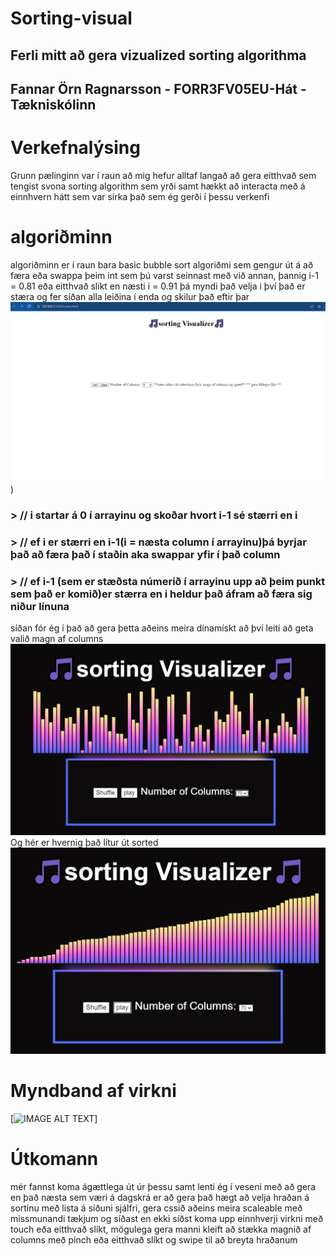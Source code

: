 # Sorting-visual
## Ferli mitt að gera vizualized sorting algorithma
## Fannar Örn Ragnarsson - FORR3FV05EU-Hát - Tækniskólinn
# Verkefnalýsing
Grunn pælinginn var í raun að mig hefur alltaf langað að gera eitthvað sem tengist svona sorting algorithm sem yrði samt hækkt að interacta með á einnhvern hátt
sem var sirka það sem ég gerði í þessu verkenfi
# algoriðminn
algoriðminn er í raun bara basic bubble sort algoriðmi sem gengur út á að færa eða swappa þeim int sem þú varst seinnast með við annan, þannig i-1 = 0.81 eða eitthvað slíkt en næsti i = 0.91 þá myndi það velja i því það er stæra og fer síðan alla leiðina í enda og skilur það eftir þar 
![verk 5 protomynd.PNG](https://github.com/fannarfent/Sorting-visual/blob/main/verk%205%20protomynd.PNG?raw=true))
### > // i startar á 0  í arrayinu og skoðar hvort i-1 sé stærri en i
### > // ef i er stærri en i-1(i = næsta column í arrayinu)þá byrjar það að færa það í staðin aka swappar yfir í það column
### > // ef i-1 (sem er stæðsta númerið í arrayinu upp að þeim punkt sem það er komið)er stærra en i heldur það áfram að færa sig niður línuna
síðan fór ég í það að gera þetta aðeins meira dínamískt að því leiti að geta valið magn af columns
![verk 5 final unsorted](https://github.com/fannarfent/Sorting-visual/blob/main/verk%205%20final%20unsorted.PNG?raw=true)
Og hér er hvernig það lítur út sorted
![verk 5 final sorted](https://github.com/fannarfent/Sorting-visual/blob/main/verk%205%20final%20sorted.PNG?raw=true)
# Myndband af virkni 
[![IMAGE ALT TEXT](http://img.youtube.com/vi/gS7BH-eqDYI/0.jpg)]
# Útkomann
mér fannst koma ágættlega út úr þessu samt lenti ég í veseni með að gera  en það næsta sem væri á dagskrá er að gera það hægt að velja hraðan á sortinu með lista á síðuni sjálfri, gera cssið aðeins meira scaleable með missmunandi tækjum og síðast en ekki síðst koma upp einnhverji virkni með touch eða eitthvað slíkt, mögulega gera manni kleift að stækka magnið af columns með pinch eða eitthvað slíkt og swipe til að breyta hraðanum
